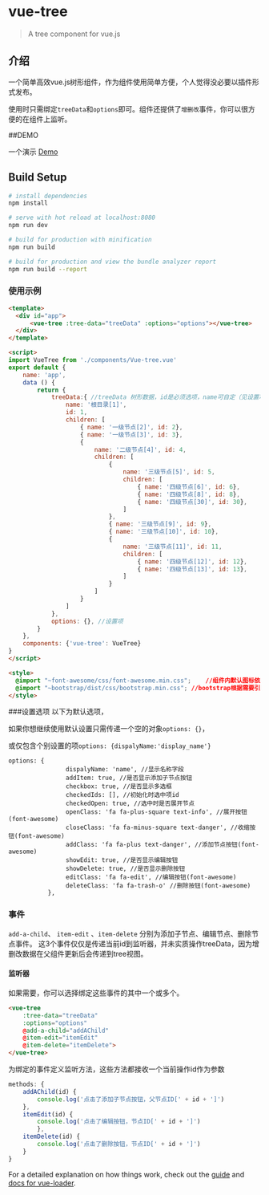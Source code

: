 # vue-tree

> A tree component for vue.js

## 介绍
一个简单高效vue.js树形组件，作为组件使用简单方便，个人觉得没必要以插件形式发布。

使用时只需绑定`treeData`和`options`即可。组件还提供了`增删改`事件，你可以很方便的在组件上监听。

##DEMO

一个演示 [Demo](https://jiaxincui.github.io/vue-tree/dist/)

## Build Setup

``` bash
# install dependencies
npm install

# serve with hot reload at localhost:8080
npm run dev

# build for production with minification
npm run build

# build for production and view the bundle analyzer report
npm run build --report
```

### 使用示例
```html
<template>
  <div id="app">
      <vue-tree :tree-data="treeData" :options="options"></vue-tree>
  </div>
</template>

<script>
import VueTree from './components/Vue-tree.vue'
export default {
    name: 'app',
    data () {
        return {
            treeData:{ //treeData 树形数据，id是必须选项，name可自定（见设置项）
                name: '根目录[1]',
                id: 1,
                children: [
                    { name: '一级节点[2]', id: 2},
                    { name: '一级节点[3]', id: 3},
                    {
                        name: '二级节点[4]', id: 4,
                        children: [
                            {
                                name: '三级节点[5]', id: 5,
                                children: [
                                    { name: '四级节点[6]', id: 6},
                                    { name: '四级节点[8]', id: 8},
                                    { name: '四级节点[30]', id: 30},
                                ]
                            },
                            { name: '三级节点[9]', id: 9},
                            { name: '三级节点[10]', id: 10},
                            {
                                name: '三级节点[11]', id: 11,
                                children: [
                                    { name: '四级节点[12]', id: 12},
                                    { name: '四级节点[13]', id: 13},
                                ]
                            }
                        ]
                    }
                ]
            },
            options: {}, //设置项
        }
    },
    components: {'vue-tree': VueTree}
}
</script>

<style>
  @import "~font-awesome/css/font-awesome.min.css";    //组件内默认图标依赖font-awesome图标库，如果你在options重新定义了图标可忽略
  @import "~bootstrap/dist/css/bootstrap.min.css"; //bootstrap根据需要引用
</style>

```
###设置选项
以下为默认选项，

如果你想继续使用默认设置只需传递一个空的对象`options: {}`，

或仅包含个别设置的项`options: {dispalyName:'display_name'}`
```
options: {
                dispalyName: 'name', //显示名称字段
                addItem: true, //是否显示添加子节点按钮
                checkbox: true, //是否显示多选框
                checkedIds: [], //初始化时选中项id
                checkedOpen: true, //选中时是否展开节点
                openClass: 'fa fa-plus-square text-info', //展开按钮(font-awesome)
                closeClass: 'fa fa-minus-square text-danger', //收缩按钮(font-awesome)
                addClass: 'fa fa-plus text-danger', //添加节点按钮(font-awesome)
                showEdit: true, //是否显示编辑按钮
                showDelete: true, //是否显示删除按钮
                editClass: 'fa fa-edit', //编辑按钮(font-awesome)
                deleteClass: 'fa fa-trash-o' //删除按钮(font-awesome)
           },

```

### 事件
`add-a-child`、 `item-edit` 、`item-delete` 分别为添加子节点、编辑节点、删除节点事件。
这3个事件仅仅是传递当前id到监听器，并未实质操作treeData，因为增删改数据在父组件更新后会传递到tree视图。
#### 监听器
如果需要，你可以选择绑定这些事件的其中一个或多个。
```html
<vue-tree 
    :tree-data="treeData" 
    :options="options" 
    @add-a-child="addAChild" 
    @item-edit="itemEdit" 
    @item-delete="itemDelete">
</vue-tree>
```
为绑定的事件定义监听方法，这些方法都接收一个当前操作id作为参数
```js
methods: {
    addAChild(id) {
        console.log('点击了添加子节点按钮，父节点ID[' + id + ']')
    },
    itemEdit(id) {
        console.log('点击了编辑按钮，节点ID[' + id + ']')
        },
    itemDelete(id) {
        console.log('点击了删除按钮，节点ID[' + id + ']')
    }
}
```

For a detailed explanation on how things work, check out the [guide](http://vuejs-templates.github.io/webpack/) and [docs for vue-loader](http://vuejs.github.io/vue-loader).
